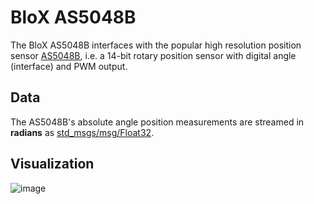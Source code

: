 # BloX AS5048B

The BloX AS5048B interfaces with the popular high resolution position sensor [AS5048B](https://ams.com/en/as0548b), i.e. a 14-bit rotary position sensor with digital angle (interface) and PWM output.

## Data

The AS5048B's absolute angle position measurements are streamed in **radians** as [std_msgs/msg/Float32](http://docs.ros.org/en/api/std_msgs/html/msg/Float32.html). 


## Visualization

![image](https://github.com/rosblox/blox-as5048b/assets/20051567/92fb41f4-99e0-428f-be92-184704bb0537)
